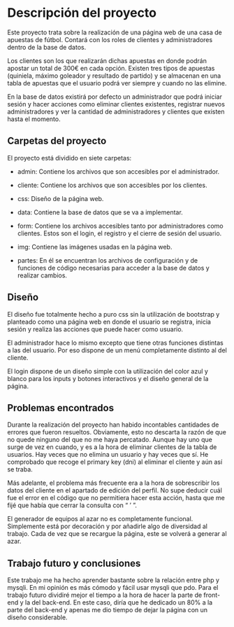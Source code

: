 # Descripción del proyecto

Este proyecto trata sobre la realización de una página web de una casa de apuestas de fútbol. 
Contará con los roles de clientes y administradores dentro de la base de datos. 

Los clientes son los que realizarán dichas apuestas en donde podrán apostar un total de 300€ en cada opción. 
Existen tres tipos de apuestas (quiniela, máximo goleador y resultado de partido) y 
se almacenan en una tabla de apuestas que el usuario podrá ver siempre y cuando no las elimine. 

En la base de datos existirá por defecto un administrador que podrá iniciar sesión y hacer acciones como eliminar clientes existentes, 
registrar nuevos administradores y ver la cantidad de administradores y clientes que existen hasta el momento.

## Carpetas del proyecto

El proyecto está dividido en siete carpetas:

 - admin: Contiene los archivos que son accesibles por el administrador.

 - cliente: Contiene los archivos que son accesibles por los clientes.
 
 - css: Diseño de la página web.

 - data: Contiene la base de datos que se va a implementar.

 - form: Contiene los archivos accesibles tanto por administradores como clientes. Estos 		  son el login, el registro y el cierre de sesión del usuario.

 - img: Contiene las imágenes usadas en la página web.

 - partes: En él se encuentran los archivos de configuración y de funciones de código necesarias para acceder a la base de datos y realizar cambios.

## Diseño

El diseño fue totalmente hecho a puro css sin la utilización de bootstrap y planteado como una página web en donde el usuario se registra, inicia sesión y realiza las acciones que puede hacer como usuario. 

El administrador hace lo mismo excepto que tiene otras funciones distintas a las del usuario. Por eso dispone de un menú completamente distinto al del cliente. 

El login dispone de un diseño simple con la utilización del color azul y blanco para los inputs y botones interactivos y el diseño general de la página.

## Problemas encontrados

Durante la realización del proyecto han habido incontables cantidades de errores que fueron resueltos. Obviamente, esto no descarta la razón de que no quede ninguno del que no me haya percatado. Aunque hay uno que surge de vez en cuando, y es a la hora de eliminar clientes de la tabla de usuarios. Hay veces que no elimina un usuario y hay veces que sí. He comprobado que recoge el primary key (dni) al eliminar el cliente y aún así se traba.

Más adelante, el problema más frecuente era a la hora de sobrescribir los datos del cliente en el apartado de edición del perfil. No supe deducir cuál fue el error en el código que no permitiera hacer esta acción, hasta que me fijé que había que cerrar la consulta con “ ’ ”.

El generador de equipos al azar no es completamente funcional. Simplemente está por decoración y por añadirle algo de diversidad al trabajo. Cada de vez que se recargue la página, este se volverá a generar al azar.

## Trabajo futuro y conclusiones


Este trabajo me ha hecho aprender bastante sobre la relación entre php y mysqli. En mi opinión es más cómodo y fácil usar mysqli que pdo. Para el trabajo futuro dividiré mejor el tiempo a la hora de hacer la parte de front-end y la del back-end. En este caso, diría que he dedicado un 80% a la parte del back-end y apenas me dio tiempo de dejar la página con un diseño considerable.